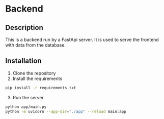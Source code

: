 # Backend 

## Description
This is a backend run by a FastApi server. It is used to serve the frontend with data from the database.


## Installation
1. Clone the repository
2. Install the requirements
```bash
pip install -r requirements.txt
```
3. Run the server
```bash
python app/main.py
python -m uvicorn --app-dir="./app" --reload main:app 
```